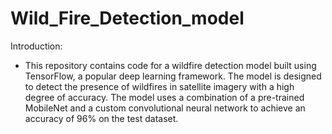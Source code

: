 # Wild_Fire_Detection_model
Introduction:

- This repository contains code for a wildfire detection model built using TensorFlow, a popular deep learning framework. The model is designed to detect the presence of 
 wildfires in satellite imagery with a high degree of accuracy. The model uses a combination of a pre-trained MobileNet and a custom convolutional neural network to achieve an 
 accuracy of 96% on the test dataset.
